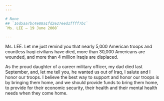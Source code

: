 ```yaml
---
---

# None
## `16d5aa7bc4e88a1fd2e27eed1ffff7bc`
`Ms. LEE — 19 June 2008`

---
```



Ms. LEE. Let me just remind you that nearly 5,000 American troops and 
countless Iraqi civilians have died, more than 30,000 Americans are 
wounded, and more than 4 million Iraqis are displaced.

As the proud daughter of a career military officer, my dad died last 
September, and, let me tell you, he wanted us out of Iraq, I salute and 
I honor our troops. I believe the best way to support and honor our 
troops is by bringing them home, and we should provide funds to bring 
them home, to provide for their economic security, their health and 
their mental health needs when they come home.